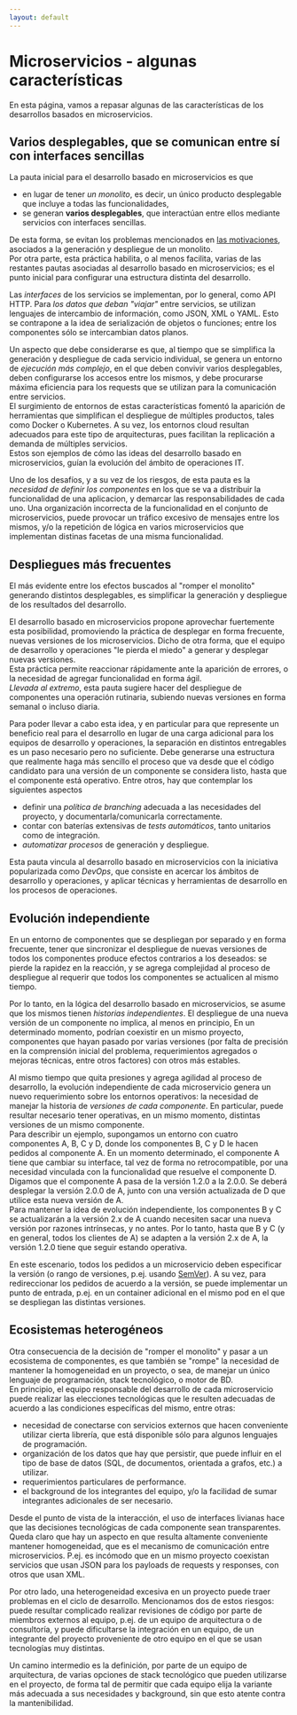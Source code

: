 ```yaml
---
layout: default
---
```


# Microservicios - algunas características
En esta página, vamos a repasar algunas de las características de los desarrollos basados en microservicios.


## Varios desplegables, que se comunican entre sí con interfaces sencillas
La pauta inicial para el desarrollo basado en microservicios es que 
- en lugar de tener _un monolito_, es decir, un único producto desplegable que incluye a todas las funcionalidades, 
- se generan **varios desplegables**, que interactúan entre ellos mediante servicios con interfaces sencillas.

De esta forma, se evitan los problemas mencionados en [las motivaciones](./intro-movida), asociados a la generación y despliegue de un monolito.  
Por otra parte, esta práctica habilita, o al menos facilita, varias de las restantes pautas asociadas al desarrollo basado en microservicios; es el punto inicial para configurar una estructura distinta del desarrollo.

Las _interfaces_ de los servicios se implementan, por lo general, como API HTTP. Para _los datos que deban "viajar"_ entre servicios, se utilizan lenguajes de intercambio de información, como JSON, XML o YAML. Esto se contrapone a la idea de serialización de objetos o funciones; entre los componentes sólo se intercambian datos planos.

Un aspecto que debe considerarse es que, al tiempo que se simplifica la generación y despliegue de cada servicio individual, se genera un entorno de _ejecución más complejo_, en el que deben convivir varios desplegables, deben configurarse los accesos entre los mismos, y debe procurarse máxima eficiencia para los requests que se utilizan para la comunicación entre servicios.   
El surgimiento de entornos de estas características fomentó la aparición de herramientas que simplifican el despliegue de múltiples productos, tales como Docker o Kubernetes. A su vez, los entornos cloud resultan adecuados para este tipo de arquitecturas, pues facilitan la replicación a demanda de múltiples servicios.  
Estos son ejemplos de cómo las ideas del desarrollo basado en microservicios, guían la evolución del ámbito de operaciones IT.

Uno de los desafíos, y a su vez de los riesgos, de esta pauta es la _necesidad de definir los componentes_ en los que se va a distribuir la funcionalidad de una aplicacion, y demarcar las responsabilidades de cada uno. Una organización incorrecta de la funcionalidad en el conjunto de microservicios, puede provocar un tráfico excesivo de mensajes entre los mismos, y/o la repetición de lógica en varios microservicios que implementan distinas facetas de una misma funcionalidad.


## Despliegues más frecuentes
El más evidente entre los efectos buscados al "romper el monolito" generando distintos desplegables, es simplificar la generación y despliegue de los resultados del desarrollo.

El desarrollo basado en microservicios propone aprovechar fuertemente esta posibilidad, promoviendo la práctica de desplegar en forma frecuente, nuevas versiones de los microservicios. Dicho de otra forma, que el equipo de desarrollo y operaciones "le pierda el miedo" a generar y desplegar nuevas versiones.  
Esta práctica permite reaccionar rápidamente ante la aparición de errores, o la necesidad de agregar funcionalidad en forma ágil.  
_Llevada al extremo_, esta pauta sugiere hacer del despliegue de componentes una operación rutinaria, subiendo nuevas versiones en forma semanal o incluso diaria.  

Para poder llevar a cabo esta idea, y en particular para que represente un beneficio real para el desarrollo en lugar de una carga adicional para los equipos de desarrollo y operaciones, la separación en distintos entregables es un paso necesario pero no suficiente.
Debe generarse una estructura que realmente haga más sencillo el proceso que va desde que el código candidato para una versión de un componente se considera listo, hasta que el componente está operativo. Entre otros, hay que contemplar los siguientes aspectos
- definir una _política de branching_ adecuada a las necesidades del proyecto, y documentarla/comunicarla correctamente.
- contar con baterías extensivas de _tests automáticos_, tanto unitarios como de integración.
- _automatizar procesos_ de generación y despliegue.

Esta pauta vincula al desarrollo basado en microservicios con la iniciativa popularizada como _DevOps_, que consiste en acercar los ámbitos de desarrollo y operaciones, y aplicar técnicas y herramientas de desarrollo en los procesos de operaciones.


## Evolución independiente
En un entorno de componentes que se despliegan por separado y en forma frecuente, tener que sincronizar el despliegue de nuevas versiones de todos los componentes produce efectos contrarios a los deseados: se pierde la rapidez en la reacción, y se agrega complejidad al proceso de despliegue al requerir que todos los componentes se actualicen al mismo tiempo.

Por lo tanto, en la lógica del desarrollo basado en microservicios, se asume que los mismos tienen _historias independientes_. 
El despliegue de una nueva versión de un componente no implica, al menos en principio, 
En un determinado momento, podrían coexistir en un mismo proyecto, componentes que hayan pasado por varias versiones (por falta de precisión en la comprensión inicial del problema, requerimientos agregados o mejoras técnicas, entre otros factores) con otros más estables.

Al mismo tiempo que quita presiones y agrega agilidad al proceso de desarrollo, la evolución independiente de cada microservicio genera un nuevo requerimiento sobre los entornos operativos: la necesidad de manejar la historia de _versiones de cada componente_. 
En particular, puede resultar necesario tener operativas, en un mismo momento, distintas versiones de un mismo componente.  
Para describir un ejemplo, supongamos un entorno con cuatro componentes A, B, C y D, donde los componentes B, C y D le hacen pedidos al componente A. En un momento determinado, el componente A tiene que cambiar su interface, tal vez de forma no retrocompatible, por una necesidad vinculada con la funcionalidad que resuelve el componente D. Digamos que el componente A pasa de la versión 1.2.0 a la 2.0.0.
Se deberá desplegar la versión 2.0.0 de A, junto con una versión actualizada de D que utilice esta nueva versión de A.  
Para mantener la idea de evolución independiente, los componentes B y C se actualizarán a la versión 2.x de A cuando necesiten sacar una nueva versión por razones intrínsecas, y no antes. Por lo tanto, hasta que B y C (y en general, todos los clientes de A) se adapten a la versión 2.x de A, la versión 1.2.0 tiene que seguir estando operativa.

En este escenario, todos los pedidos a un microservicio deben especificar la versión (o rango de versiones, p.ej. usando [SemVer](https://semver.org/)). A su vez, para redireccionar los pedidos de acuerdo a la versión, se puede implementar un punto de entrada, p.ej. en un container adicional en el mismo pod en el que se despliegan las distintas versiones.


## Ecosistemas heterogéneos
Otra consecuencia de la decisión de "romper el monolito" y pasar a un ecosistema de componentes, es que también se "rompe" la necesidad de mantener la homogeneidad en un proyecto, o sea, de manejar un único lenguaje de programación, stack tecnológico, o motor de BD.  
En principio, el equipo responsable del desarrollo de cada microservicio puede realizar las elecciones tecnológicas que le resulten adecuadas de acuerdo a las condiciones específicas del mismo, entre otras:
- necesidad de conectarse con servicios externos que hacen conveniente utilizar cierta librería, que está disponible sólo para algunos lenguajes de programación.
- organización de los datos que hay que persistir, que puede influir en el tipo de base de datos (SQL, de documentos, orientada a grafos, etc.) a utilizar.
- requerimientos particulares de performance.
- el background de los integrantes del equipo, y/o la facilidad de sumar integrantes adicionales de ser necesario.

Desde el punto de vista de la interacción, el uso de interfaces livianas hace que las decisiones tecnológicas de cada componente sean transparentes. Queda claro que hay un aspecto en que resulta altamente conveniente mantener homogeneidad, que es el mecanismo de comunicación entre microservicios. P.ej. es incómodo que en un mismo proyecto coexistan  servicios que usan JSON para los payloads de requests y responses, con otros que usan XML.  

Por otro lado, una heterogeneidad excesiva en un proyecto puede traer problemas en el ciclo de desarrollo.
Mencionamos dos de estos riesgos: puede resultar complicado realizar revisiones de código por parte de miembros externos al equipo, p.ej. de un equipo de arquitectura o de consultoría, y puede dificultarse la integración en un equipo, de un integrante del proyecto proveniente de otro equipo en el que se usan tecnologías muy distintas.

Un camino intermedio es la definición, por parte de un equipo de arquitectura, de varias opciones de stack tecnológico que pueden utilizarse en el proyecto, de forma tal de permitir que cada equipo elija la variante más adecuada a sus necesidades y background, sin que esto atente contra la mantenibilidad.


